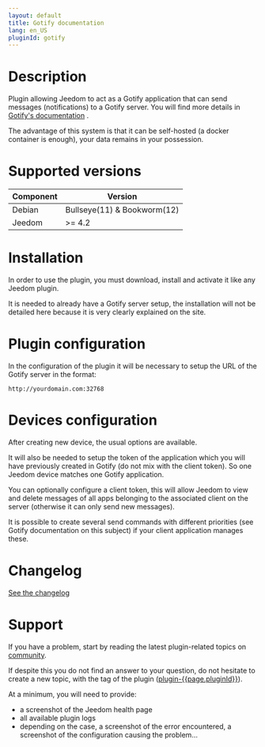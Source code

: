```yaml
---
layout: default
title: Gotify documentation
lang: en_US
pluginId: gotify
---
```


# Description

Plugin allowing Jeedom to act as a Gotify application that can send messages (notifications) to a Gotify server.
You will find more details in <a href="https://gotify.net/docs/" target="_blank">Gotify's documentation</a> .

The advantage of this system is that it can be self-hosted (a docker container is enough), your data remains in your possession.

# Supported versions

| Component | Version                     |
|-----------|-----------------------------|
| Debian    | Bullseye(11) & Bookworm(12) |
| Jeedom    | >= 4.2                      |

# Installation

In order to use the plugin, you must download, install and activate it like any Jeedom plugin.

It is needed to already have a Gotify server setup, the installation will not be detailed here because it is very clearly explained on the site.

# Plugin configuration

In the configuration of the plugin it will be necessary to setup the URL of the Gotify server in the format:

```HTTP
http://yourdomain.com:32768
```

# Devices configuration

After creating new device, the usual options are available.

It will also be needed to setup the token of the application which you will have previously created in Gotify (do not mix with the client token).
So one Jeedom device matches one Gotify application.

You can optionally configure a client token, this will allow Jeedom to view and delete messages of all apps belonging to the associated client on the server (otherwise it can only send new messages).

It is possible to create several send commands with different priorities (see Gotify documentation on this subject) if your client application manages these.

# Changelog

[See the changelog](./changelog)

# Support

If you have a problem, start by reading the latest plugin-related topics on [community]({{site.forum}}/tag/plugin-{{page.pluginId}}).

If despite this you do not find an answer to your question, do not hesitate to create a new topic, with the tag of the plugin ([plugin-{{page.pluginId}}]({{site.forum}}/tag/plugin-{{page.pluginId}})).

At a minimum, you will need to provide:

- a screenshot of the Jeedom health page
- all available plugin logs
- depending on the case, a screenshot of the error encountered, a screenshot of the configuration causing the problem...
